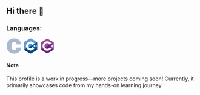 ## Hi there 👋

<h3 align="left">Languages:</h3>
<p align="left"> <a rel="noreferrer"> <img src="https://raw.githubusercontent.com/devicons/devicon/master/icons/c/c-original.svg" alt="c" width="40" height="40"/> </a> <a rel="noreferrer"> <img src="https://raw.githubusercontent.com/devicons/devicon/master/icons/cplusplus/cplusplus-original.svg" alt="cplusplus" width="40" height="40"/> </a> <a href="" target="_blank" rel="noreferrer"> <img src="https://raw.githubusercontent.com/devicons/devicon/master/icons/csharp/csharp-original.svg" alt="csharp" width="40" height="40"/> </a> </p>

#### Note
This profile is a work in progress—more projects coming soon! Currently, it primarily showcases code from my hands-on learning journey.

<!--
![Your GitHub Stats](https://github-readme-stats.vercel.app/api?username=tofrad&show_icons=true&theme=dark&hide_border=true)
![Top Languages](https://github-readme-stats.vercel.app/api/top-langs/?username=tofrad&layout=compact&theme=dark&hide_border=true)

![Streak Stats](https://github-readme-streak-stats.herokuapp.com/?user=tofrad&theme=dark&hide_border=true&date_format=j%20M%5B%20Y%5D)

Here are some ideas to get you started:

- 🔭 I’m currently working on ...
- 🌱 I’m currently learning ...
- 👯 I’m looking to collaborate on ...
- 🤔 I’m looking for help with ...
- 💬 Ask me about ...
- 📫 How to reach me: ...
- 😄 Pronouns: ...
- ⚡ Fun fact: ...
-->
